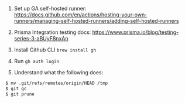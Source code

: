 1. Set up GA self-hosted runner: https://docs.github.com/en/actions/hosting-your-own-runners/managing-self-hosted-runners/adding-self-hosted-runners

2. Prisma Integration testing docs: https://www.prisma.io/blog/testing-series-3-aBUyF8nxAn

3. Install Github CLI
   `brew install gh`

4. Run `gh auth login`

5. Understand what the following does:

```sh
$ mv .git/refs/remotes/origin/HEAD /tmp
$ git gc
$ git prune
```
